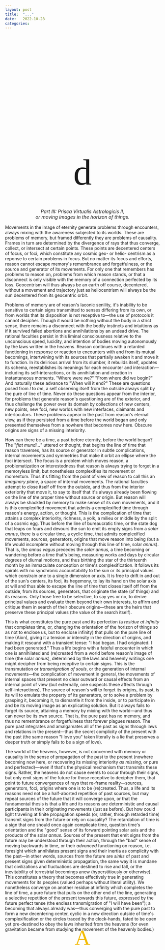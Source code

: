 ```yaml
---
layout: post
title:  "..."
date:   2022-10-28
categories:
---
```

<html>
<head>
  <link rel="stylesheet" type="text/css" href="stylesheet.css">
</head>
<body>
</body>
</html>
<h1 style="text-align:left; font-family:oorn; font-weight:normal;font-size:30vw;margin-top:-0.5em;margin-left:-2em">z</h1>
<h1 style="text-align:center; font-weight:normal;font-family:englekna;font-size:8.5em;margin-top:-0em">d</h1>
<h1 style="text-align:center; font-weight:normal;font-size:1.1em;margin-top:-2em"><em>Part III: Prisca Virtualis Astrologicis II,</em></h1> 
<h3 style="text-align:center; font-weight:normal;font-size:1.1em;margin-top:-.75em"><em>or moving images in the horizon of things.</em></h3>
<p style="text-indent:0px;">Movements in the image of eternity generate problems through encounters, always mixing with the awareness subjected to its worlds. These are problems of memory, but framed differently they are problems of causality. Frames in turn are determined by the divergence of rays that thus converge, collect, or intersect at certain points. These points are decentered centers of focus, or foci, which constitute any cosmic geo- or helio- centrism as a reponse to certain problems in focus. But no matter its focus and efforts, reason cannot escape memory's remembrance and forgetfulness, or the source and generator of its movements. For only one that remembers has problems to reason on, problems from which reason stands, or that a disconnect is only visible with the memory of a connection perfected by its loss. Geocentrism will thus always be an earth off course, decentered, without a movement and trajectory just as heliocentrism will always be the sun decentered from its geocentric orbit.</p>

<p>Problems of memory are of reason's laconic senility, it's inability to be sensitive to certain signs transmitted to senses differing from its own, or from worlds that its disposition is not receptive to&mdash;the use of protocols it cannot decipher. Though it would be nothing without the body in a strict sense, there remains a disconnect with the bodily instincts and intuitions as if it survived failed abortions and annihilations by an undead drive. The rational faculties persist in this liminal consciousness relative to the unconscious speed, lucidity, and intention of bodies moving autonomously by the laws written in the heavens. Reason continues with a retarded functioning in response or reaction to encounters with and from its mutual becomings, intertwining with its sources that partially awaken it and move it to function. In its delirious arrival from its slumber, it rebuilds itself, updates its schema, reestablishes its meanings for each encounter and interaction&mdash;including its self-interactions, or its annihilation and creation in instantaneous moments. "Where were we?" "From where did we begin?" And naturally these advance to "When will it end?" These are questions posed from <em>I</em> to <em>me</em>, a self observing itself from the outside always split by the pure of line of time. Never do these questions appear from the interior, for problems that generate reason's questioning are of the exterior, and thus challenge the power over its domain by collections of new centers, new points, new foci, new worlds with new interfaces, claimants and interlocutors. These problems appear in the past from reason's eternal view, as if they persisted from a time before the world began and only presented themselves from a nowhere that becomes now here. Obscure origins are signs of a missing interiority.</p>

<p>How can there be a time, a past before eternity, before the world began? The "<em>fiat mundi...</em>" uttered or thought, that begins the line of time that reason traverses, has its source or generator in subtle complications, internal movements and symmetries that make it orbit an ellipse where the foci intersect. The focus is a problem which moves reason, a problematization or interestedness that reason is always trying to forget in a memoryless limit, but nonetheless complexifies its movement or momentum. Thus it's fitting from the point of view of reason to call this an <em>imaginary plane</em>, a space of internal movements. The rational faculties attempt to close itself off from the outside, and thus from the interior exteriority that move it, to say to itself that it's always already been flowing on the line of <em>the</em> proper time without source or origin. But reason will always be shackled by memory to make sense of its own movements, and it is this complexified movement that admits a complexified time through reason's energy, action, or thought. This is the complication of time that attains a complex interiority, richness, a yolk, a milieu or middle by the split of a cosmic egg. Thus before the line of bureaucratic time, or the state dog that leaps on fours and devours the sun to emit its empty signs from a <em>solar annus</em>, there is a circular time, a cyclic time, that admits complexified movements, sources, generators, origins that move reason into being (but a life would incomplete without moving through this line of time, solar <em>annus</em>). That is, the <em>annus vagus</em> precedes the <em>solar annus</em>, a time becoming or wandering before a time that's being, measuring works and days by circular degrees of diurnal motions, and thus birthing the star of the thirteenth month by an immaculate conception or time's complexification. It follows its spirals with no synchronic accountability to the sun or its principal values which constrain one to a single dimension or axis. It is free to drift in and out of the sun's centers, its foci, its hegemony, to lay its hand on the solar axis at will and thus able to escape the line of time that closes itself off from the outside, from its sources, generators, that originate the state (of things) and its reasons. Only those free to be selective, to say yes or no, to derive principal values and evaluate them beyond their own interests, to affirm and critique them in search of their obscure origins&mdash;these are the heirs that preserve these principal values (the value of the search itself).</p>

<p> This is what constitutes the pure past and its perfection (a <em>residue at infinity</em> that completes time, or, changing the orientation of the horizon of things so as not to enclose us, but to enclose infinity) that pulls on the pure line of time (Aion), giving it a tension or intensity in the direction of origins, and making it resound with a transient tense: "I had began. I had originated. I had been generated." Thus a life begins with a fateful encounter in which one is annihilated and (re)created from a world before reason's image of time (the solar <em>annus</em>), determined by the laws and heavenly writings one might decipher from being receptive to certain signs. This is the transmutation or <em>transmigration of souls</em>, or the generation of internal movements&mdash;the complication of movement in general, the movements of internal spaces that present no clear outward or causal effects from an internal point of view (but externally, one suspects these affects through self-interactions). The source of reason's will to forget its origins, its past, is its will to emulate the property of its generators, or to solve a problem by grasping it, becoming it, to dismantle it from the inside, or to participate in and be its moving image as an explicating solution. But it always fails to forget its source, attaining a memory by mixing with the world&mdash;and thus can never be its own source. That is, the pure past has no memory, and thus no remembrance or forgetfulness that forever plagues reason. The pure past integrates and amalgamates all of the past as signs through laws and relations in the present&mdash;thus the secret complicity of the present with the past (the same reason "I love you" taken literally is a lie that preserves a deeper truth or simply fails to be a sign of love).</p>

<p>The world of the heavens, however, is not concerned with memory or causality in the sense of propagation of the past to the present (nowhere becoming now here, or recovering its missing interiority <em>as missing</em>, or pure and perfected)&mdash;even if that's the physical mechanism that transmits these signs. Rather, the heavens do not cause events to occur through their signs, but only emit signs of the future for those receptive to decipher them, that point to future convergences of rays that re-frame reality&mdash;sources, generators, foci, origins where one is to be (re)created. Thus, a life and its reasons need not be a half-aborted repetition of past sources, but may repeat sources of the future that it will converge upon, or that the fundamental thesis is that a life and its reasons are deterministic and causal participants in their originating movements (just as before). But how could light traveling at finite propagation speeds (or, rather, through retarded time) transmit signs from the future or rely on causality? The retardation of time is a sign that one should once again complicate time, question time's orientation and the "good" sense of its forward pointing solar axis and the products of the solar <em>annus</em>. Sources of the present that emit signs from the future may be understood through their action, through the "bad" sense of moving backwards in time, or their <em>advanced</em> functioning on reason, i.e. foresight which annihilates present signs and their inertia as complicity with the past&mdash;in other words, sources from the future are <em>sinks</em> of past and present signs given deterministic propagation, the same way it is mundane that civilizations and fluctuations are destined to rise and fall, or the inevitability of terrestrial becomings anew (hyperstitiously or otherwise). This constitutes a theory that becomes effectively true in generating movements for its peoples (valued perhaps without literal utility). We nonetheless converge on another residue at infinity which completes the line of time, a pure future that pulls on the other end of the line, generating a selective repetition of the present towards this future, expressed by the future perfect tense (the endless transmigration of "I will have been"); a becoming that always already was&mdash;thus converging with the pure past to form a new decentering center, cyclic in a new direction outside of time's complexification or the circles traced by the clock-hands, fated to be open yet pre-destined to obey the laws inherited from the heavens (for even gravitation became from studying the movement of the heavenly bodies.)  </p>

<p style="text-indent:0px; text-align: center; font-family: vds3;font-size:5em; margin-top:-0.5em;margin-bottom:-0.025em"><font color="#F2BB00">A</font></p>
